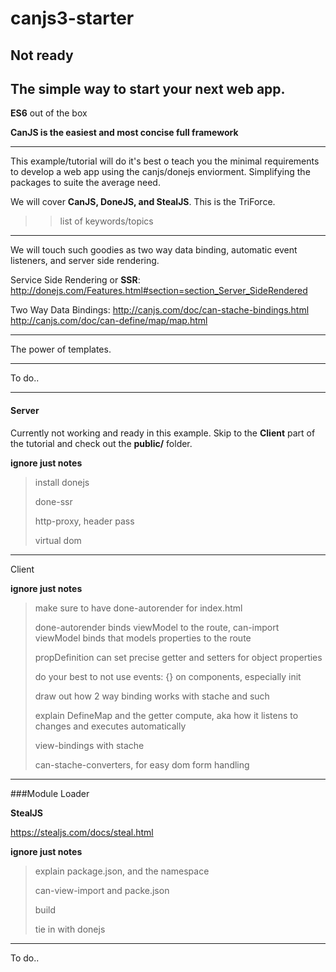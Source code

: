 # canjs3-starter

## Not ready

## The simple way to start your next web app.

**ES6** out of the box

**CanJS is the easiest and most concise full framework**

***

This example/tutorial will do it's best o teach you the minimal requirements to develop a web app using the canjs/donejs enviorment. Simplifying the packages to suite the average need.

We will cover **CanJS, DoneJS, and StealJS**. This is the TriForce.

>> list of keywords/topics

***

We will touch such goodies as two way data binding, automatic event listeners, and server side rendering.

Service Side Rendering or **SSR**: 
http://donejs.com/Features.html#section=section_Server_SideRendered

Two Way Data Bindings:
http://canjs.com/doc/can-stache-bindings.html
http://canjs.com/doc/can-define/map/map.html

***

The power of templates.

***

To do..

***

#### Server

Currently not working and ready in this example. Skip to the **Client** part of the tutorial and check out the **public/** folder.

**ignore just notes**

>install donejs
>
>done-ssr
>
>http-proxy, header pass
>
>virtual dom


***

Client

**ignore just notes**

>make sure to have done-autorender for index.html
>
>done-autorender binds viewModel to the route, can-import viewModel binds that models properties to the route
>
>propDefinition can set precise getter and setters for object properties
>
>do your best to not use events: {} on components, especially init
>
>draw out how 2 way binding works with stache and such
>
>explain DefineMap and the getter compute, aka how it listens to changes and executes automatically
>
>view-bindings with stache
>
>can-stache-converters, for easy dom form handling

***

###Module Loader

**StealJS**

https://stealjs.com/docs/steal.html

**ignore just notes**

>explain package.json, and the namespace
>
>can-view-import and packe.json
>
>build
>
>tie in with donejs


***

To do..